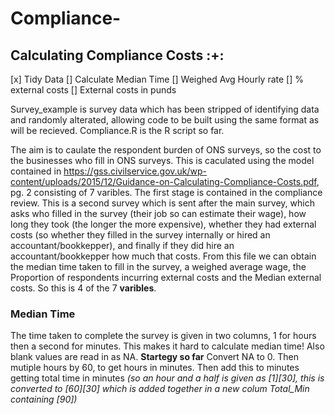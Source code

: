 # Compliance-
## Calculating Compliance Costs :+:

[x] Tidy Data
[] Calculate Median Time
[] Weighed Avg Hourly rate
[] % external costs
[] External costs in punds

Survey_example is survey data which has been stripped of identifying data and randomly alterated, allowing code to be built using the same format as will be recieved. 
Compliance.R is the R script so far. 

The aim is to caulate the respondent burden of ONS surveys, so the cost to the businesses who fill in ONS surveys. 
This is caculated using the model contained in https://gss.civilservice.gov.uk/wp-content/uploads/2015/12/Guidance-on-Calculating-Compliance-Costs.pdf, pg. 2 consisting of 7 varibles. 
The first stage is contained in the compliance review. This is a second survey which is sent after the main survey, which asks who filled in the survey (their job so can estimate their wage), how long they took (the longer the more expensive), whether they had external costs (so whether they filled in the survey internally or hired an accountant/bookkepper), and finally if they did hire an accountant/bookkepper how much that costs. 
From this file we can obtain the median time taken to fill in the survey, a weighed average wage, the Proportion of respondents incurring external costs and the Median external costs. So this is 4 of the 7 **varibles**. 

### Median Time
The time taken to complete the survey is given in two columns, 1 for hours then a second for minutes. This makes it hard to calculate median time! Also blank values are read in as NA. 
**Startegy so far**
Convert NA to 0. Then mutiple hours by 60, to get hours in minutes. Then add this to minutes getting total time in minutes 
*(so an hour and a half is given as [1][30], this is converted to [60][30] which is added together in a new colum Total_Min containing [90])*

